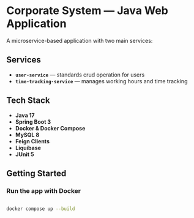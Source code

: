 # Corporate System — Java Web Application

A microservice-based application with two main services:

## Services

- **`user-service`** — standards crud operation for users
- **`time-tracking-service`** — manages working hours and time tracking

## Tech Stack

- **Java 17**
- **Spring Boot 3**
- **Docker & Docker Compose**
- **MySQL 8**
- **Feign Clients**
- **Liquibase**
- **JUnit 5**

## Getting Started

### Run the app with Docker

```bash

docker compose up --build
